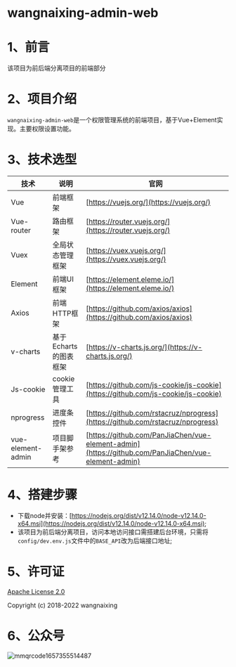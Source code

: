 # wangnaixing-admin-web

# 1、前言

该项目为前后端分离项目的前端部分

# 2、项目介绍

`wangnaixing-admin-web`是一个权限管理系统的前端项目，基于Vue+Element实现。主要权限设置功能。

# 3、技术选型

| 技术              | 说明                  | 官网                                                         |
| ----------------- | --------------------- | ------------------------------------------------------------ |
| Vue               | 前端框架              | [https://vuejs.org/](https://vuejs.org/)                     |
| Vue-router        | 路由框架              | [https://router.vuejs.org/](https://router.vuejs.org/)       |
| Vuex              | 全局状态管理框架      | [https://vuex.vuejs.org/](https://vuex.vuejs.org/)           |
| Element           | 前端UI框架            | [https://element.eleme.io/](https://element.eleme.io/)       |
| Axios             | 前端HTTP框架          | [https://github.com/axios/axios](https://github.com/axios/axios) |
| v-charts          | 基于Echarts的图表框架 | [https://v-charts.js.org/](https://v-charts.js.org/)         |
| Js-cookie         | cookie管理工具        | [https://github.com/js-cookie/js-cookie](https://github.com/js-cookie/js-cookie) |
| nprogress         | 进度条控件            | [https://github.com/rstacruz/nprogress](https://github.com/rstacruz/nprogress) |
| vue-element-admin | 项目脚手架参考        | [https://github.com/PanJiaChen/vue-element-admin](https://github.com/PanJiaChen/vue-element-admin) |

# 4、搭建步骤
- 下载node并安装：[https://nodejs.org/dist/v12.14.0/node-v12.14.0-x64.msi](https://nodejs.org/dist/v12.14.0/node-v12.14.0-x64.msi);
- 该项目为前后端分离项目，访问本地访问接口需搭建后台环境，只需将`config/dev.env.js`文件中的`BASE_API`改为后端接口地址;

# 5、许可证

[Apache License 2.0](https://github.com/macrozheng/mall-admin-web/blob/master/LICENSE)

Copyright (c) 2018-2022 wangnaixing

# 6、公众号

![mmqrcode1657355514487](../../../../09_my_software/Tencent/QQ_download/827376239/FileRecv/MobileFile/mmqrcode1657355514487.png)
